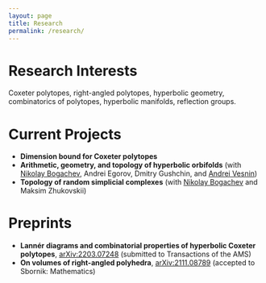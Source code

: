 ```yaml
---
layout: page
title: Research
permalink: /research/
---
```


# Research Interests
Coxeter polytopes, right-angled polytopes, hyperbolic geometry, combinatorics of polytopes, hyperbolic manifolds, reflection groups.

# Current Projects
- **Dimension bound for Coxeter polytopes**
- **Arithmetic, geometry, and topology of hyperbolic orbifolds** (with [Nikolay Bogachev](https://nvbogachev.netlify.app), Andrei Egorov, Dmitry Gushchin, and [Andrei Vesnin](http://math.nsc.ru/~vesnin/))
- **Topology of random simplicial complexes** (with [Nikolay Bogachev](https://nvbogachev.netlify.app) and Maksim Zhukovskii)

# Preprints
- **Lannér diagrams and combinatorial properties of hyperbolic Coxeter polytopes**, [arXiv:2203.07248](https://arxiv.org/abs/2203.07248) (submitted to Transactions of the AMS)
- **On volumes of right-angled polyhedra**, [arXiv:2111.08789](https://arxiv.org/abs/2111.08789) (accepted to Sbornik: Mathematics)
